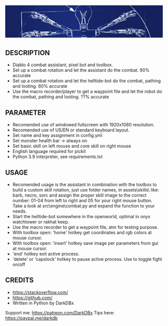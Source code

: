 # <img src="assets/layout/mmorpg_helper_title.png">

## DESCRIPTION
- Diablo 4 combat assistant, pixel bot and toolbox.
- Set up a combat rotation and let the assistant do the combat. 90% accurate
- Set up a combat rotation and let the helltide-bot do the combat, pathing and looting. 60% accurate
- Use the macro recorder/player to get a waypoint file and let the robot do the combat, pathing and looting. ??% accurate


## PARAMETER
- Recomended use of windowed fullscreen with 1920x1080 resolution.
- Recomended use of US/EN or standard keyboard layout.
- Set name and key assignment in config.yml
- Set monster health bar -> always on
- Set basic skill on left mouse and core skill on right mouse
- English language required for pickit
- Python 3.9 interpreter, see requirements.txt


## USAGE
- Recomended usage is the assistant in combination with the toolbox to build a custom skill rotation,
    just use folder names, in assets\skills\ like: barb, necro, sorc and assign the proper skill image
    to the correct number: 01-04 from left to right and 05 for your right mouse button.
    Take a look at src\engine\combat.py and expand the function to your needs.
- Start the helltide-bot somewhere in the openworld, optimal in onyx watchtower or rakhat keep.
- Use the macro recorder to get a waypoint file, atm for testing purpose.
- With toolbox open: 'home' hotkey get coordinates and rgb colors at mouse cursor.
- With toolbox open: 'insert' hotkey save image per parameters from gui at mouse cursor.
- 'end' hotkey exit active process.
- 'delete' or 'capslock' hotkey to pause active process. Use to toggle fight on/off


## CREDITS
- https://stackoverflow.com/
- https://github.com/
- Written in Python by DarkDBx


Support me: https://patreon.com/DarkDBx
Tips here: https://paypal.me/darkdb

